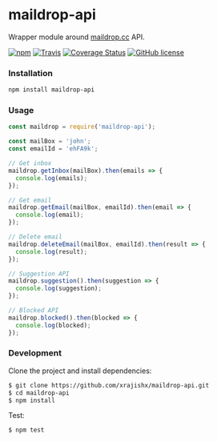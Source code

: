 # maildrop-api
Wrapper module around [maildrop.cc](http://maildrop.cc) API.

[![npm](https://img.shields.io/npm/v/npm.svg)](https://www.npmjs.com/package/maildrop-api)
[![Travis](https://img.shields.io/travis/rust-lang/rust.svg)](https://travis-ci.org/xrajishx/maildrop-api)
[![Coverage Status](https://coveralls.io/repos/github/xrajishx/maildrop-api/badge.svg)](https://coveralls.io/github/xrajishx/maildrop-api)
[![GitHub license](https://img.shields.io/badge/license-MIT-blue.svg)](https://raw.githubusercontent.com/xrajishx/maildrop-api/master/LICENSE)

### Installation
```bash
npm install maildrop-api
```
### Usage
```javascript
const maildrop = require('maildrop-api');

const mailBox = 'john';
const emailId = 'ehFA9k';

// Get inbox
maildrop.getInbox(mailBox).then(emails => {
  console.log(emails);
});

// Get email
maildrop.getEmail(mailBox, emailId).then(email => {
  console.log(email);
});

// Delete email
maildrop.deleteEmail(mailBox, emailId).then(result => {
  console.log(result);
});

// Suggestion API
maildrop.suggestion().then(suggestion => {
  console.log(suggestion);
});

// Blocked API
maildrop.blocked().then(blocked => {
  console.log(blocked);
});
```
### Development
Clone the project and install dependencies:
```bash
$ git clone https://github.com/xrajishx/maildrop-api.git
$ cd maildrop-api
$ npm install
```
Test:
```bash
$ npm test
```
